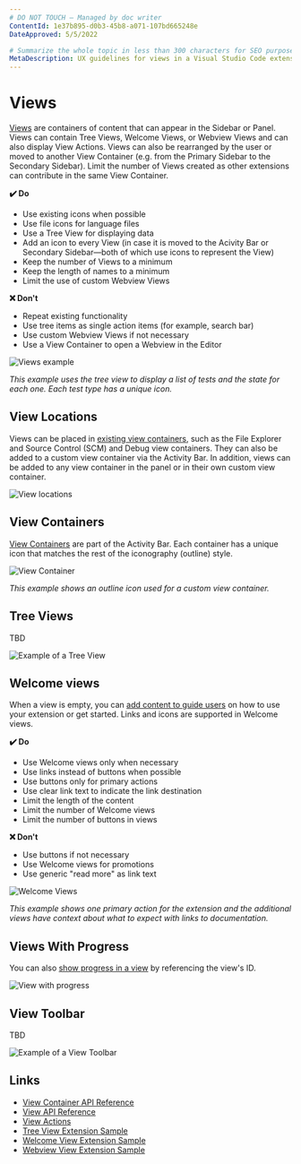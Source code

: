 ```yaml
---
# DO NOT TOUCH — Managed by doc writer
ContentId: 1e37b895-d0b3-45b8-a071-107bd665248e
DateApproved: 5/5/2022

# Summarize the whole topic in less than 300 characters for SEO purpose
MetaDescription: UX guidelines for views in a Visual Studio Code extension.
---
```


# Views

[Views](/api/references/contribution-points#contributes.views) are containers of content that can appear in the Sidebar or Panel. Views can contain Tree Views, Welcome Views, or Webview Views and can also display View Actions. Views can also be rearranged by the user or moved to another View Container (e.g. from the Primary Sidebar to the Secondary Sidebar). Limit the number of Views created as other extensions can contribute in the same View Container.

**✔️ Do**

* Use existing icons when possible
* Use file icons for language files
* Use a Tree View for displaying data
* Add an icon to every View (in case it is moved to the Acivity Bar or Secondary Sidebar—both of which use icons to represent the View)
* Keep the number of Views to a minimum
* Keep the length of names to a minimum
* Limit the use of custom Webview Views

**❌ Don't**

* Repeat existing functionality
* Use tree items as single action items (for example, search bar)
* Use custom Webview Views if not necessary
* Use a View Container to open a Webview in the Editor

![Views example](images/examples/view.png)

*This example uses the tree view to display a list of tests and the state for each one. Each test type has a unique icon.*

## View Locations

Views can be placed in [existing view containers](/api/references/contribution-points#contributes.views), such as the File Explorer and Source Control (SCM) and Debug view containers. They can also be added to a custom view container via the Activity Bar. In addition, views can be added to any view container in the panel or in their own custom view container.

![View locations](images/examples/view-locations.png)

## View Containers

[View Containers](/api/references/contribution-points#contributes.viewsContainers) are part of the Activity Bar. Each container has a unique icon that matches the rest of the iconography (outline) style.

![View Container](images/examples/view-container.png)

*This example shows an outline icon used for a custom view container.*

## Tree Views

TBD

![Example of a Tree View](images/examples/tree-view.png)

## Welcome views

When a view is empty, you can [add content to guide users](/api/references/contribution-points#contributes.viewsWelcome) on how to use your extension or get started. Links and icons are supported in Welcome views.

**✔️ Do**

* Use Welcome views only when necessary
* Use links instead of buttons when possible
* Use buttons only for primary actions
* Use clear link text to indicate the link destination
* Limit the length of the content
* Limit the number of Welcome views
* Limit the number of buttons in views

**❌ Don't**

* Use buttons if not necessary
* Use Welcome views for promotions
* Use generic "read more" as link text

![Welcome Views](images/examples/welcome-view.png)

*This example shows one primary action for the extension and the additional views have context about what to expect with links to documentation.*

## Views With Progress

You can also [show progress in a view](/api/references/vscode-api#ProgressLocation) by referencing the view's ID.

![View with progress](images/examples/view-with-progress.png)


## View Toolbar

TBD

![Example of a View Toolbar](images/examples/view-toolbar.png)

## Links
- [View Container API Reference](https://code.visualstudio.com/api/references/contribution-points#contributes.viewsContainers)
- [View API Reference](https://code.visualstudio.com/api/references/contribution-points#contributes.views)
- [View Actions](https://code.visualstudio.com/api/extension-guides/tree-view#view-actions)
- [Tree View Extension Sample](https://github.com/microsoft/vscode-extension-samples/tree/main/tree-view-sample)
- [Welcome View Extension Sample](https://github.com/microsoft/vscode-extension-samples/tree/main/welcome-view-content-sample)
- [Webview View Extension Sample](https://github.com/microsoft/vscode-extension-samples/tree/main/webview-view-sample)